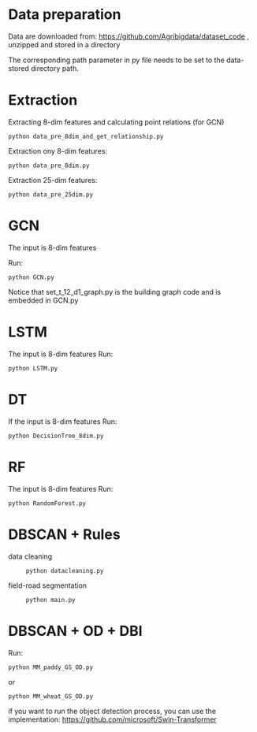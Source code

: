 
# Data preparation 
Data are downloaded from: https://github.com/Agribigdata/dataset_code 
, unzipped and stored in a directory

The corresponding path parameter in py file  needs to be set to the data-stored directory path.

# Extraction 
Extracting 8-dim features and calculating point relations (for GCN)
```
python data_pre_8dim_and_get_relationship.py 
```
Extraction ony 8-dim features:
```
python data_pre_8dim.py 
```
Extraction 25-dim features:
```
python data_pre_25dim.py
```
# GCN
The input is 8-dim features

Run:
```
python GCN.py
```
Notice that set_t_12_d1_graph.py is the building graph code and is embedded in GCN.py

# LSTM
The input is 8-dim features
Run:
```
python LSTM.py
```
# DT
If the input is 8-dim features
Run:
```
python DecisionTree_8dim.py
```
# RF
The input is 8-dim features
Run:
```
python RandomForest.py
```

# DBSCAN + Rules
data cleaning
```
     python datacleaning.py
```
field-road segmentation
```
     python main.py
```
# DBSCAN + OD + DBI
Run:
```
python MM_paddy_GS_OD.py 
```
or
```
python MM_wheat_GS_OD.py
```
if you want to run the object detection process, you can use the implementation: https://github.com/microsoft/Swin-Transformer
